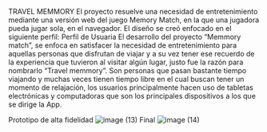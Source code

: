 TRAVEL MEMMORY
El proyecto resuelve una necesidad de entretenimiento mediante una versión web del juego Memory Match, en la que una jugadora pueda jugar sola, en el navegador.
El diseño se creó enfocado en el siguiente perfil:
Perfil de Usuaria
El desarrollo del proyecto “Memmory match”, se enfoca en satisfacer la necesidad de entretenimiento para aquellas personas que disfrutan de viajar y a su vez tener ese recuerdo de la experiencia que tuvieron al visitar algún lugar, justo fue la razón para nombrarlo “Travel memmory”.
Son personas que pasan bastante tiempo viajando y muchas veces tienen tiempo libre en el cual buscan tener un momento de relajación, los usuarios principalmente hacen uso de tabletas electrónicas y computadoras que son los principales dispositivos a los que se dirige la App.



Prototipo de alta fidelidad 
![image (13)](https://user-images.githubusercontent.com/86276089/134969768-03f408a8-af8c-4a2f-92e8-01d8dd08af2b.png)
Final
![image (14)](https://user-images.githubusercontent.com/86276089/134969780-0292f629-70ea-43ac-b88f-e245bb8d7e44.png)
